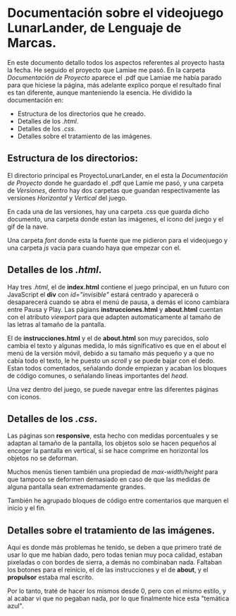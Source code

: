 # Documentación sobre el videojuego LunarLander, de Lenguaje de Marcas.
En este documento detallo todos los aspectos referentes al proyecto hasta la fecha. He seguido el proyecto que Lamiae me pasó.
En la carpeta _Documentación de Proyecto_ aparece el .pdf que Lamiae me había parado para que hiciese la página, más adelante explico porque el resultado final es tan diferente, aunque manteniendo la esencia. He dividido la documentación en:

* Estructura de los directorios que he creado.
* Detalles de los _.html_.
* Detalles de los _.css_.
* Detalles sobre el tratamiento de las imágenes.

## Estructura de los directorios:
El directorio principal es ProyectoLunarLander, en el esta la _Documentación de Proyecto_ donde he guardado el .pdf que Lamie me pasó, y una carpeta de _Versiones_, dentro hay dos carpetas que guandan respectivamente las versiones _Horizontal_ y _Vertical_ del juego.

En cada una de las versiones, hay una carpeta .css que guarda dicho documento, una carpeta donde estan las imágenes, el icono del juego y el gif de la nave.

Una carpeta _font_ donde esta la fuente que me pidieron para el videojuego y una carpeta _js_ vacia para cuando haya que empezar con el.

## Detalles de los _.html_.
Hay tres _.html_, el de __index.html__ contiene el juego principal, en un futuro con JavaScript el __div__ con _id="invisible"_ estará centrado y aparecerá o desaparecerá cuando se abra el menú de pausa, a demás el icono cambiara entre Pausa y Play.
Las págians __instrucciones.html__ y __about.html__ cuentan con el atributo _viewport_ para que adapten automaticamente al tamaño de las letras al tamaño de la pantalla.

El de __instrucciones.html__ y el de __about.html__ son muy parecidos, solo cambia el texto y algunas medida, lo más significativo es que en el about el menú de la versión móvil, debido a su tamaño más pequeño y a que no cabía todo el texto, le he puesto un _scroll_ y se puede bajar con el dedo.
Estan todos comentados, señalando donde empiezan y acaban los bloques de código comunes, o señalando lineas importantes del _head_.

Una vez dentro del juego, se puede navegar entre las diferentes páginas con iconos.


## Detalles de los _.css_.
Las páginas son __responsive__, esta hecho con medidas porcentuales y se adaptan al tamaño de la pantalla,  los objetos solo se hacen pequeños al encoger la pantalla en vertical, si se hace comprime en horizontal los objetos no se deforman.

Muchos menús tienen también una propiedad de _max-width/height_ para que tampoco se deformen demasiado en caso de que las medidas de alguna pantalla sean extremadamente grandes.

También he agrupado bloques de código entre comentarios que marquen el inicio y el fin.


## Detalles sobre el tratamiento de las imágenes.
Aquí es donde más problemas he tenido, se deben a que primero traté de usar lo que me habían dado, pero todas tenian muy poca calidad, estaban pixeladas o con bordes de sierra, a demás no combinaban nada. Faltaban los botones para el reinicio, el de las instrucciones y el de __about__, y el __propulsor__ estaba mal escrito.

Por lo tanto, traté de hacer los mismos desde 0, pero con el mismo estilo, y al acabar vi que no pegaban nada, por lo que finalmente hice esta "temática azul".
